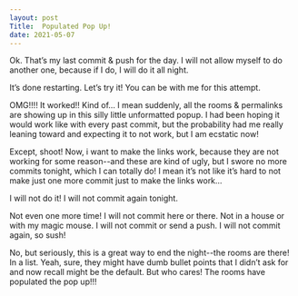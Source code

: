 ```yaml
---
layout: post
Title:  Populated Pop Up!
date: 2021-05-07
---
```


Ok.  That’s my last commit & push for the day.  I will not allow myself to do another one, because if I do, I will do it all night.

It’s done restarting.  Let’s try it!  You can be with me for this attempt.

OMG!!!!  It worked!! Kind of…  I mean suddenly, all the rooms & permalinks are showing up in this silly little unformatted popup.  I had been hoping it would work like with every past commit, but the probability had me really leaning toward and expecting it to not work, but I am ecstatic now!

Except, shoot!  Now, i want to make the links work, because they are not working for some reason--and these are kind of ugly, but I swore no more commits tonight, which I can totally do!  I mean it’s not like it’s hard to not make just one more commit just to make the links work…

I will not do it!  I will not commit again tonight.

Not even one more time!  I will not commit here or there.  Not in a house or with my magic mouse. I will not commit or send a push.  I will not commit again, so sush!

No, but seriously, this is a great way to end the night--the rooms are there!  In a list.  Yeah, sure, they might have dumb bullet points that I didn’t ask for and now recall might be the default.  But who cares!  The rooms have populated the pop up!!!    


